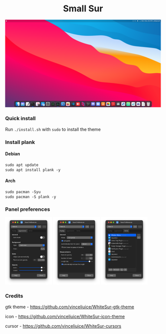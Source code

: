 <h1 align="center"> Small Sur </h1>
<p align="center"> <img src="img/sample.png"/> </p>


### Quick install 
Run `./install.sh` with `sudo` to install the theme

### Install plank
#### Debian
```
sudo apt update
sudo apt install plank -y
```
#### Arch
```
sudo pacman -Syu
sudo pacman -S plank -y
```

### Panel preferences
<p>
  <img src="img/appearance.png" width="30%" />
  <img src="img/display.png" width="30%" /> 
  <img src="img/items.png" width="30%" />
</p>

### Credits 
gtk theme - https://github.com/vinceliuice/WhiteSur-gtk-theme

icon - https://github.com/vinceliuice/WhiteSur-icon-theme 

cursor - https://github.com/vinceliuice/WhiteSur-cursors